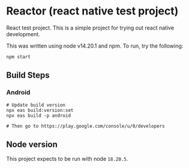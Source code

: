# Reactor (react native test project)

React test project. This is a simple project for trying out react native development.

This was written using node v14.20.1 and npm. To run, try the following:

```
npm start
```

## Build Steps

### Android

```
# Update build version
npx eas build:version:set
npx eas build -p android

# Then go to https://play.google.com/console/u/0/developers
```

## Node version

This project expects to be run with node `18.20.5`.
